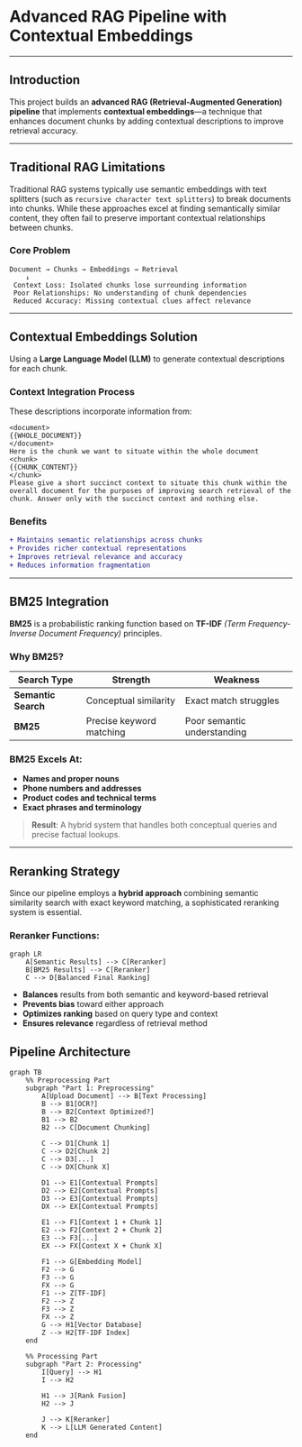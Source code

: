 #  Advanced RAG Pipeline with Contextual Embeddings

---

##  Introduction

This project builds an **advanced RAG (Retrieval-Augmented Generation) pipeline** that implements **contextual embeddings**—a technique that enhances document chunks by adding contextual descriptions to improve retrieval accuracy.

---

## Traditional RAG Limitations

Traditional RAG systems typically use semantic embeddings with text splitters (such as `recursive character text splitters`) to break documents into chunks. While these approaches excel at finding semantically similar content, they often fail to preserve important contextual relationships between chunks.

### Core Problem

```
Document → Chunks → Embeddings → Retrieval
    ↓
 Context Loss: Isolated chunks lose surrounding information
 Poor Relationships: No understanding of chunk dependencies  
 Reduced Accuracy: Missing contextual clues affect relevance
```

---

##  Contextual Embeddings Solution

Using a **Large Language Model (LLM)** to generate contextual descriptions for each chunk.

### Context Integration Process

These descriptions incorporate information from:

```
<document> 
{{WHOLE_DOCUMENT}} 
</document> 
Here is the chunk we want to situate within the whole document 
<chunk> 
{{CHUNK_CONTENT}} 
</chunk> 
Please give a short succinct context to situate this chunk within the overall document for the purposes of improving search retrieval of the chunk. Answer only with the succinct context and nothing else. 
```

### Benefits

```diff
+ Maintains semantic relationships across chunks
+ Provides richer contextual representations  
+ Improves retrieval relevance and accuracy
+ Reduces information fragmentation
```

---

## BM25 Integration

**BM25** is a probabilistic ranking function based on **TF-IDF** _(Term Frequency-Inverse Document Frequency)_ principles.

### Why BM25?

| Search Type         | Strength                 | Weakness                    |
| ------------------- | ------------------------ | --------------------------- |
| **Semantic Search** | Conceptual similarity    | Exact match struggles       |
| **BM25**            | Precise keyword matching | Poor semantic understanding |

### BM25 Excels At:

-  **Names and proper nouns**
-  **Phone numbers and addresses**
-  **Product codes and technical terms**
-  **Exact phrases and terminology**

> **Result**: A hybrid system that handles both conceptual queries and precise factual lookups.

---

##  Reranking Strategy

Since our pipeline employs a **hybrid approach** combining semantic similarity search with exact keyword matching, a sophisticated reranking system is essential.

### Reranker Functions:

```mermaid
graph LR
    A[Semantic Results] --> C[Reranker]
    B[BM25 Results] --> C[Reranker]
    C --> D[Balanced Final Ranking]
```

- **Balances** results from both semantic and keyword-based retrieval
- **Prevents bias** toward either approach
- **Optimizes ranking** based on query type and context
- **Ensures relevance** regardless of retrieval method


##  Pipeline Architecture

```mermaid
graph TB
    %% Preprocessing Part
    subgraph "Part 1: Preprocessing"
        A[Upload Document] --> B[Text Processing]
        B --> B1[OCR?]
        B --> B2[Context Optimized?]
        B1 --> B2
        B2 --> C[Document Chunking]
        
        C --> D1[Chunk 1]
        C --> D2[Chunk 2]
        C --> D3[...]
        C --> DX[Chunk X]
        
        D1 --> E1[Contextual Prompts]
        D2 --> E2[Contextual Prompts]
        D3 --> E3[Contextual Prompts]
        DX --> EX[Contextual Prompts]
        
        E1 --> F1[Context 1 + Chunk 1]
        E2 --> F2[Context 2 + Chunk 2]
        E3 --> F3[...]
        EX --> FX[Context X + Chunk X]
        
        F1 --> G[Embedding Model]
        F2 --> G
        F3 --> G
        FX --> G
        F1 --> Z[TF-IDF]
        F2 --> Z
        F3 --> Z
        FX --> Z
        G --> H1[Vector Database]
        Z --> H2[TF-IDF Index]
    end
    
    %% Processing Part
    subgraph "Part 2: Processing"
        I[Query] --> H1
        I --> H2
        
        H1 --> J[Rank Fusion]
        H2 --> J
        
        J --> K[Reranker]
        K --> L[LLM Generated Content]
    end
```

